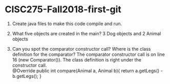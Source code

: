 # CISC275-Fall2018-first-git
1. Create java files to make this code compile and run.

2. What five objects are created in the main?
3 Dog objects and 2 Animal objects

3. Can you spot the comparator constructor call? Where is the class definition for the comparator?
The comparator constructor call is on line 16 (new Comparator<Animal>()).
The class definition is right under the constructor call.		
			@Override
			public int compare(Animal a, Animal b){
			    return a.getLegs() - b.getLegs();
			}